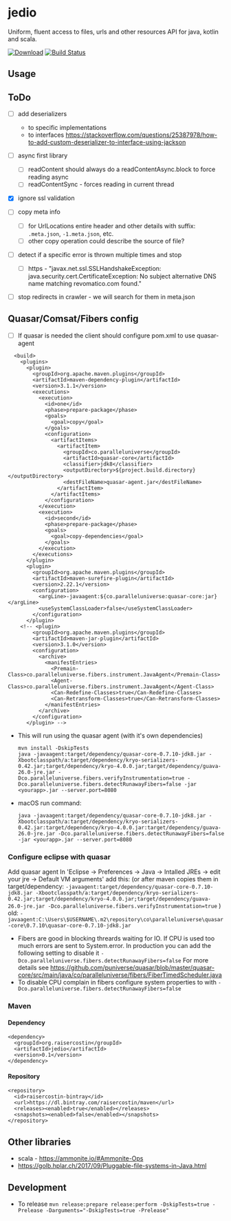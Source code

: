 # jedio
Uniform, fluent access to files, urls and other resources API for java, kotlin and scala. 

[![Download](https://api.bintray.com/packages/raisercostin/maven/jedio/images/download.svg)](https://bintray.com/raisercostin/maven/jedio/_latestVersion)
[![Build Status](https://travis-ci.org/raisercostin/jedio.svg?branch=master)](https://travis-ci.org/raisercostin/jedio)
<!--
[![Codacy Badge](https://www.codacy.com/project/badge/fe1bb28a7735433d89a238ce6f6305c1)](https://www.codacy.com/app/raisercostin/jedio)
-->

## Usage

## ToDo
- [ ] add deserializers
  - to specific implementations
  - to interfaces https://stackoverflow.com/questions/25387978/how-to-add-custom-deserializer-to-interface-using-jackson
- [ ] async first library 
  - [ ] readContent should always do a readContentAsync.block to force reading async
  - [ ] readContentSync - forces reading in current thread
- [x] ignore ssl validation
- [ ] copy meta info
  - [ ] for UrlLocations entire header and other details with suffix: `.meta.json`, `-1.meta.json`, etc.
  - [ ] other copy operation could describe the source of file?
- [ ] detect if a specific error is thrown multiple times and stop
  - [ ] https - "javax.net.ssl.SSLHandshakeException: java.security.cert.CertificateException: No subject alternative DNS name matching revomatico.com found." 
- [ ] stop redirects in crawler - we will search for them in meta.json


## Quasar/Comsat/Fibers config
- [ ] If quasar is needed the client should configure pom.xml to use quasar-agent
```
  <build>
    <plugins>
      <plugin>
        <groupId>org.apache.maven.plugins</groupId>
        <artifactId>maven-dependency-plugin</artifactId>
        <version>3.1.1</version>
        <executions>
          <execution>
            <id>one</id>
            <phase>prepare-package</phase>
            <goals>
              <goal>copy</goal>
            </goals>
            <configuration>
              <artifactItems>
                <artifactItem>
                  <groupId>co.paralleluniverse</groupId>
                  <artifactId>quasar-core</artifactId>
                  <classifier>jdk8</classifier>
                  <outputDirectory>${project.build.directory}</outputDirectory>
                  <destFileName>quasar-agent.jar</destFileName>
                </artifactItem>
              </artifactItems>
            </configuration>
          </execution>
          <execution>
            <id>second</id>
            <phase>prepare-package</phase>
            <goals>
              <goal>copy-dependencies</goal>
            </goals>
          </execution>
        </executions>
      </plugin>
      <plugin>
        <groupId>org.apache.maven.plugins</groupId>
        <artifactId>maven-surefire-plugin</artifactId>
        <version>2.22.1</version>
        <configuration>
          <argLine>-javaagent:${co.paralleluniverse:quasar-core:jar}</argLine>
          <useSystemClassLoader>false</useSystemClassLoader>
        </configuration>
      </plugin>
    <!-- <plugin>
        <groupId>org.apache.maven.plugins</groupId>
        <artifactId>maven-jar-plugin</artifactId>
        <version>3.1.0</version>
        <configuration>
          <archive>
            <manifestEntries>
              <Premain-Class>co.paralleluniverse.fibers.instrument.JavaAgent</Premain-Class>
              <Agent-Class>co.paralleluniverse.fibers.instrument.JavaAgent</Agent-Class>
              <Can-Redefine-Classes>true</Can-Redefine-Classes>
              <Can-Retransform-Classes>true</Can-Retransform-Classes>
            </manifestEntries>
          </archive>
        </configuration>
      </plugin> -->
```
  - This will run using the quasar agent (with it's own dependencies)
    ```
    mvn install -DskipTests
    java -javaagent:target/dependency/quasar-core-0.7.10-jdk8.jar -Xbootclasspath/a:target/dependency/kryo-serializers-0.42.jar;target/dependency/kryo-4.0.0.jar;target/dependency/guava-26.0-jre.jar -Dco.paralleluniverse.fibers.verifyInstrumentation=true -Dco.paralleluniverse.fibers.detectRunawayFibers=false -jar <yourapp>.jar --server.port=8080
    ```
  - macOS run command:
    ```
    java -javaagent:target/dependency/quasar-core-0.7.10-jdk8.jar -Xbootclasspath/a:target/dependency/kryo-serializers-0.42.jar:target/dependency/kryo-4.0.0.jar:target/dependency/guava-26.0-jre.jar -Dco.paralleluniverse.fibers.detectRunawayFibers=false -jar <yourapp>.jar --server.port=8080 
    ```
### Configure eclipse with quasar
  Add quasar agent
   In 'Eclipse -> Preferences -> Java -> Intalled JREs -> edit your jre -> Default VM arguments' add this:
   (or after maven copies them in target/dependency:
   `-javaagent:target/dependency/quasar-core-0.7.10-jdk8.jar -Xbootclasspath/a:target/dependency/kryo-serializers-0.42.jar;target/dependency/kryo-4.0.0.jar;target/dependency/guava-26.0-jre.jar -Dco.paralleluniverse.fibers.verifyInstrumentation=true`
   )
   old: `-javaagent:C:\Users\$USERNAME\.m2\repository\co\paralleluniverse\quasar-core\0.7.10\quasar-core-0.7.10-jdk8.jar`
- Fibers are good in blocking threards waiting for IO. If CPU is used too much errors are sent to System.error. In production you can add the following setting to disable it
  `-Dco.paralleluniverse.fibers.detectRunawayFibers=false`
  For more details see https://github.com/puniverse/quasar/blob/master/quasar-core/src/main/java/co/paralleluniverse/fibers/FiberTimedScheduler.java
- To disable CPU complain in fibers configure system properties to with `-Dco.paralleluniverse.fibers.detectRunawayFibers=false`
      
### Maven

#### Dependency

```
<dependency>
  <groupId>org.raisercostin</groupId>
  <artifactId>jedio</artifactId>
  <version>0.1</version>
</dependency>
```

#### Repository
```
<repository>
  <id>raisercostin-bintray</id>
  <url>https://dl.bintray.com/raisercostin/maven</url>
  <releases><enabled>true</enabled></releases>
  <snapshots><enabled>false</enabled></snapshots>
</repository>
```

## Other libraries
- scala - https://ammonite.io/#Ammonite-Ops
- https://golb.hplar.ch/2017/09/Pluggable-file-systems-in-Java.html

## Development

- To release `mvn release:prepare release:perform -DskipTests=true -Prelease -Darguments="-DskipTests=true -Prelease"`
